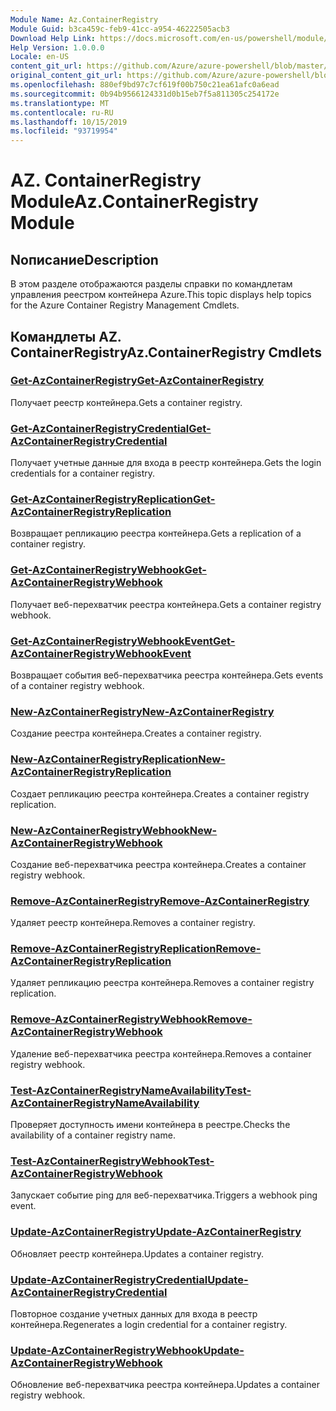```yaml
---
Module Name: Az.ContainerRegistry
Module Guid: b3ca459c-feb9-41cc-a954-46222505acb3
Download Help Link: https://docs.microsoft.com/en-us/powershell/module/az.containerregistry
Help Version: 1.0.0.0
Locale: en-US
content_git_url: https://github.com/Azure/azure-powershell/blob/master/src/ContainerRegistry/ContainerRegistry/help/Az.ContainerRegistry.md
original_content_git_url: https://github.com/Azure/azure-powershell/blob/master/src/ContainerRegistry/ContainerRegistry/help/Az.ContainerRegistry.md
ms.openlocfilehash: 880ef9bd97c7cf619f00b750c21ea61afc0a6ead
ms.sourcegitcommit: 0b94b9566124331d0b15eb7f5a811305c254172e
ms.translationtype: MT
ms.contentlocale: ru-RU
ms.lasthandoff: 10/15/2019
ms.locfileid: "93719954"
---
```

# <span data-ttu-id="bdd2c-101">AZ. ContainerRegistry Module</span><span class="sxs-lookup"><span data-stu-id="bdd2c-101">Az.ContainerRegistry Module</span></span>
## <span data-ttu-id="bdd2c-102">Nописание</span><span class="sxs-lookup"><span data-stu-id="bdd2c-102">Description</span></span>
<span data-ttu-id="bdd2c-103">В этом разделе отображаются разделы справки по командлетам управления реестром контейнера Azure.</span><span class="sxs-lookup"><span data-stu-id="bdd2c-103">This topic displays help topics for the Azure Container Registry Management Cmdlets.</span></span>

## <span data-ttu-id="bdd2c-104">Командлеты AZ. ContainerRegistry</span><span class="sxs-lookup"><span data-stu-id="bdd2c-104">Az.ContainerRegistry Cmdlets</span></span>
### [<span data-ttu-id="bdd2c-105">Get-AzContainerRegistry</span><span class="sxs-lookup"><span data-stu-id="bdd2c-105">Get-AzContainerRegistry</span></span>](Get-AzContainerRegistry.md)
<span data-ttu-id="bdd2c-106">Получает реестр контейнера.</span><span class="sxs-lookup"><span data-stu-id="bdd2c-106">Gets a container registry.</span></span>

### [<span data-ttu-id="bdd2c-107">Get-AzContainerRegistryCredential</span><span class="sxs-lookup"><span data-stu-id="bdd2c-107">Get-AzContainerRegistryCredential</span></span>](Get-AzContainerRegistryCredential.md)
<span data-ttu-id="bdd2c-108">Получает учетные данные для входа в реестр контейнера.</span><span class="sxs-lookup"><span data-stu-id="bdd2c-108">Gets the login credentials for a container registry.</span></span>

### [<span data-ttu-id="bdd2c-109">Get-AzContainerRegistryReplication</span><span class="sxs-lookup"><span data-stu-id="bdd2c-109">Get-AzContainerRegistryReplication</span></span>](Get-AzContainerRegistryReplication.md)
<span data-ttu-id="bdd2c-110">Возвращает репликацию реестра контейнера.</span><span class="sxs-lookup"><span data-stu-id="bdd2c-110">Gets a replication of a container registry.</span></span>

### [<span data-ttu-id="bdd2c-111">Get-AzContainerRegistryWebhook</span><span class="sxs-lookup"><span data-stu-id="bdd2c-111">Get-AzContainerRegistryWebhook</span></span>](Get-AzContainerRegistryWebhook.md)
<span data-ttu-id="bdd2c-112">Получает веб-перехватчик реестра контейнера.</span><span class="sxs-lookup"><span data-stu-id="bdd2c-112">Gets a container registry webhook.</span></span>

### [<span data-ttu-id="bdd2c-113">Get-AzContainerRegistryWebhookEvent</span><span class="sxs-lookup"><span data-stu-id="bdd2c-113">Get-AzContainerRegistryWebhookEvent</span></span>](Get-AzContainerRegistryWebhookEvent.md)
<span data-ttu-id="bdd2c-114">Возвращает события веб-перехватчика реестра контейнера.</span><span class="sxs-lookup"><span data-stu-id="bdd2c-114">Gets events of a container registry webhook.</span></span>

### [<span data-ttu-id="bdd2c-115">New-AzContainerRegistry</span><span class="sxs-lookup"><span data-stu-id="bdd2c-115">New-AzContainerRegistry</span></span>](New-AzContainerRegistry.md)
<span data-ttu-id="bdd2c-116">Создание реестра контейнера.</span><span class="sxs-lookup"><span data-stu-id="bdd2c-116">Creates a container registry.</span></span>

### [<span data-ttu-id="bdd2c-117">New-AzContainerRegistryReplication</span><span class="sxs-lookup"><span data-stu-id="bdd2c-117">New-AzContainerRegistryReplication</span></span>](New-AzContainerRegistryReplication.md)
<span data-ttu-id="bdd2c-118">Создает репликацию реестра контейнера.</span><span class="sxs-lookup"><span data-stu-id="bdd2c-118">Creates a container registry replication.</span></span>

### [<span data-ttu-id="bdd2c-119">New-AzContainerRegistryWebhook</span><span class="sxs-lookup"><span data-stu-id="bdd2c-119">New-AzContainerRegistryWebhook</span></span>](New-AzContainerRegistryWebhook.md)
<span data-ttu-id="bdd2c-120">Создание веб-перехватчика реестра контейнера.</span><span class="sxs-lookup"><span data-stu-id="bdd2c-120">Creates a container registry webhook.</span></span>

### [<span data-ttu-id="bdd2c-121">Remove-AzContainerRegistry</span><span class="sxs-lookup"><span data-stu-id="bdd2c-121">Remove-AzContainerRegistry</span></span>](Remove-AzContainerRegistry.md)
<span data-ttu-id="bdd2c-122">Удаляет реестр контейнера.</span><span class="sxs-lookup"><span data-stu-id="bdd2c-122">Removes a container registry.</span></span>

### [<span data-ttu-id="bdd2c-123">Remove-AzContainerRegistryReplication</span><span class="sxs-lookup"><span data-stu-id="bdd2c-123">Remove-AzContainerRegistryReplication</span></span>](Remove-AzContainerRegistryReplication.md)
<span data-ttu-id="bdd2c-124">Удаляет репликацию реестра контейнера.</span><span class="sxs-lookup"><span data-stu-id="bdd2c-124">Removes a container registry replication.</span></span>

### [<span data-ttu-id="bdd2c-125">Remove-AzContainerRegistryWebhook</span><span class="sxs-lookup"><span data-stu-id="bdd2c-125">Remove-AzContainerRegistryWebhook</span></span>](Remove-AzContainerRegistryWebhook.md)
<span data-ttu-id="bdd2c-126">Удаление веб-перехватчика реестра контейнера.</span><span class="sxs-lookup"><span data-stu-id="bdd2c-126">Removes a container registry webhook.</span></span>

### [<span data-ttu-id="bdd2c-127">Test-AzContainerRegistryNameAvailability</span><span class="sxs-lookup"><span data-stu-id="bdd2c-127">Test-AzContainerRegistryNameAvailability</span></span>](Test-AzContainerRegistryNameAvailability.md)
<span data-ttu-id="bdd2c-128">Проверяет доступность имени контейнера в реестре.</span><span class="sxs-lookup"><span data-stu-id="bdd2c-128">Checks the availability of a container registry name.</span></span>

### [<span data-ttu-id="bdd2c-129">Test-AzContainerRegistryWebhook</span><span class="sxs-lookup"><span data-stu-id="bdd2c-129">Test-AzContainerRegistryWebhook</span></span>](Test-AzContainerRegistryWebhook.md)
<span data-ttu-id="bdd2c-130">Запускает событие ping для веб-перехватчика.</span><span class="sxs-lookup"><span data-stu-id="bdd2c-130">Triggers a webhook ping event.</span></span>

### [<span data-ttu-id="bdd2c-131">Update-AzContainerRegistry</span><span class="sxs-lookup"><span data-stu-id="bdd2c-131">Update-AzContainerRegistry</span></span>](Update-AzContainerRegistry.md)
<span data-ttu-id="bdd2c-132">Обновляет реестр контейнера.</span><span class="sxs-lookup"><span data-stu-id="bdd2c-132">Updates a container registry.</span></span>

### [<span data-ttu-id="bdd2c-133">Update-AzContainerRegistryCredential</span><span class="sxs-lookup"><span data-stu-id="bdd2c-133">Update-AzContainerRegistryCredential</span></span>](Update-AzContainerRegistryCredential.md)
<span data-ttu-id="bdd2c-134">Повторное создание учетных данных для входа в реестр контейнера.</span><span class="sxs-lookup"><span data-stu-id="bdd2c-134">Regenerates a login credential for a container registry.</span></span>

### [<span data-ttu-id="bdd2c-135">Update-AzContainerRegistryWebhook</span><span class="sxs-lookup"><span data-stu-id="bdd2c-135">Update-AzContainerRegistryWebhook</span></span>](Update-AzContainerRegistryWebhook.md)
<span data-ttu-id="bdd2c-136">Обновление веб-перехватчика реестра контейнера.</span><span class="sxs-lookup"><span data-stu-id="bdd2c-136">Updates a container registry webhook.</span></span>

